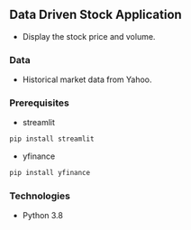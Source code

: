 ## Data Driven Stock Application
- Display the stock price and volume.

### Data
- Historical market data from Yahoo.

### Prerequisites
- streamlit
```sh
pip install streamlit
```
- yfinance
```sh
pip install yfinance
```

### Technologies
- Python 3.8
